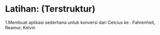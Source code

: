# Latihan: (Terstruktur)
  1.Membuat aplikasi sederhana untuk konversi dari Celcius ke :
Fahrenheit, Reamur, Kelvin
